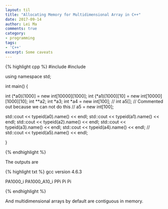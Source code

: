 ```yaml
---
layout: til
title: "Allocating Memory for Multidimensional Array in C++"
date: 2017-09-14
author: Lei Ma
comments: true
category:
- programming
tags:
- 'C++'
excerpt: Some caveats
---
```


{% highlight cpp %}
#include <iostream>
#include <typeinfo>

using namespace std;

int main() {

  int (*a0)[1000] = new int[10000][1000];
  int (*a1)[1000][10] = new int[10000][1000][10];
  int **a2;
  int *a3;
  int *a4 = new int[100];
  // int a5[]; // Commented out because we can not do this
  // a5 = new int[100];




  std::cout << typeid(a0).name() << endl;
  std::cout << typeid(a1).name() << endl;
  std::cout << typeid(a2).name() << endl;
  std::cout << typeid(a3).name() << endl;
  std::cout << typeid(a4).name() << endl;
  // std::cout << typeid(a5).name() << endl;

}

{% endhighlight %}

The outputs are

{% highlight txt %}
gcc version 4.6.3

PA1000_i
PA1000_A10_i
PPi
Pi
Pi

{% endhighlight %}

And multidimensional arrays by default are contiguous in memory.

<script src="//repl.it/embed/LHJd/46.js"></script>
